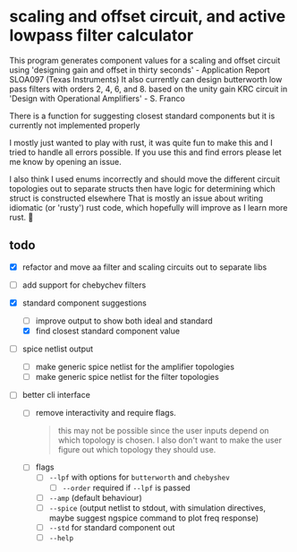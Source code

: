 # scaling and offset circuit, and active lowpass filter calculator

This program generates component values for a scaling and offset circuit using 'designing gain and offset in thirty seconds' - Application Report SLOA097 (Texas Instruments)
It also currently can design butterworth low pass filters with orders 2, 4, 6, and 8. based on the unity gain KRC circuit in 'Design with Operational Amplifiers' - S. Franco

There is a function for suggesting closest standard components but it is currently not implemented properly

I mostly just wanted to play with rust, it was quite fun to make this and I tried to handle all errors possible.
If you use this and find errors please let me know by opening an issue.

I also think I used enums incorrectly and should move the different circuit topologies out to separate structs then have logic for determining which struct is constructed elsewhere
That is mostly an issue about writing idiomatic (or 'rusty') rust code, which hopefully will improve as I learn more rust. 🦀

## todo

- [x] refactor and move aa filter and scaling circuits out to separate libs

- [ ] add support for chebychev filters
- [x] standard component suggestions
  - [ ] improve output to show both ideal and standard
  - [x] find closest standard component value
- [ ] spice netlist output
  - [ ] make generic spice netlist for the amplifier topologies
  - [ ] make generic spice netlist for the filter topologies
- [ ] better cli interface
  - [ ] remove interactivity and require flags.
    > this may not be possible since the user inputs depend on which topology is chosen.
    > I also don't want to make the user figure out which topology they should use.
  - [ ] flags
    - [ ] `--lpf` with options for `butterworth` and `chebyshev`
      - [ ] `--order` required if `--lpf` is passed
    - [ ] `--amp` (default behaviour)
    - [ ] `--spice` (output netlist to stdout, with simulation directives, maybe suggest ngspice command to plot freq response)
    - [ ] `--std` for standard component out
    - [ ] `--help`
